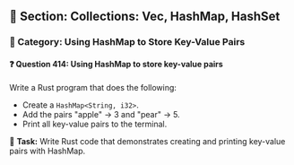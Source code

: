 ## 📘 Section: Collections: Vec, HashMap, HashSet
### 🔹 Category: Using HashMap to Store Key-Value Pairs
#### ❓ Question 414: Using HashMap to store key-value pairs

Write a Rust program that does the following:

- Create a `HashMap<String, i32>`.
- Add the pairs "apple" → 3 and "pear" → 5.
- Print all key-value pairs to the terminal.

🔧 **Task:** Write Rust code that demonstrates creating and printing key-value pairs with HashMap.
